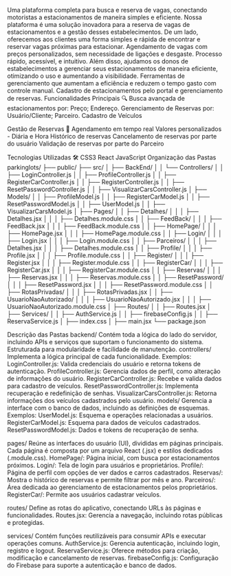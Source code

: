 
Uma plataforma completa para busca e reserva de vagas, conectando motoristas a estacionamentos de maneira simples e eficiente. 
Nossa plataforma é uma solução inovadora para a reserva de vagas de estacionamentos e a gestão desses estabelecimentos. 
De um lado, oferecemos aos clientes uma forma simples e rápida de encontrar e reservar vagas próximas para estacionar. Agendamento de vagas com preços personalizados, sem necessidade de ligações e desgaste. Processo rápido, acessível, e intuitivo. 
Além disso, ajudamos os donos de estabelecimentos a gerenciar seus estacionamentos de maneira eficiente, otimizando o uso e aumentando a visibilidade. Ferramentas de gerenciamento que aumentam a eficiência e reduzem o tempo gasto com controle manual. Cadastro de estacionamentos pelo portal e gerenciamento de reservas.
Funcionalidades Principais 🔍
 Busca avançada de estacionamentos por: 
 Preço; 
Endereço.
Gerenciamento de Reservas por:
Usuário/Cliente;
Parceiro.
Cadastro de Veículos

 Gestão de Reservas 📱
Agendamento em tempo real 
Valores personalizados - Diária e Hora 
Histórico de reservas 
Cancelamento de reservas por parte do usuário 
Validação de reservas por parte do Parceiro

Tecnologias Utilizadas 🛠️
CSS3 
React 
JavaScript
Organização das Pastas
parkinglots/
├── public/
├── src/ 
│   ├── BackEnd/
│   │   └── Controllers/
│   │       ├── LoginController.js 
│   │       ├── ProfileController.js 
│   │       ├── RegisterCarController.js 
│   │       ├── RegisterController.js 
│   │       ├── ResetPasswordController.js 
│   │       ├── VisualizarCarsController.js 
│   ├── Models/ 
│   │   ├── ProfileModel.js 
│   │   ├── RegisterCarModel.js 
│   │   ├── ResetPasswordModel.js 
│   │   ├── UserModel.js 
│   │   ├── VisualizarCarsModel.js 
│   ├── Pages/
│   │   ├── Detalhes/
│   │   │   ├── Detalhes.jsx
│   │   │   ├── Detalhes.module.css
│   │   ├── FeedBack/
│   │   │   ├── FeedBack.jsx
│   │   │   ├── FeedBack.module.css
│   │   ├── HomePage/
│   │   │   ├── HomePage.jsx
│   │   │   ├── HomePage.module.css
│   │   ├── Login/
│   │   │   ├── Login.jsx
│   │   │   ├── Login.module.css
│   │   ├── Parceiros/
│   │   │   ├── Detalhes.jsx
│   │   │   ├── Detalhes.module.css
│   │   ├── Profile/
│   │   │   ├── Profile.jsx
│   │   │   ├── Profile.module.css
│   │   ├── Register/
│   │   │   ├── Register.jsx
│   │   │   ├── Register.module.css
│   │   ├── RegisterCar/
│   │   │   ├── RegisterCar.jsx
│   │   │   ├── RegisterCar.module.css
│   │   ├── Reservas/
│   │   │   ├── Reservas.jsx
│   │   │   ├── Reservas.module.css
│   │   ├── ResetPassword/
│   │   │   ├── ResetPassword.jsx
│   │   │   ├── ResetPassword.module.css
│   │   ├── RotasPrivadas/
│   │   │   ├── RotasPrivadas.jsx
│   │   ├── UsuarioNaoAutorizado/
│   │   │   ├── UsuarioNaoAutorizado.jsx
│   │   │   ├── UsuarioNaoAutorizado.module.css
│   ├── Routes/
│   │   ├── Routes.jsx
│   ├── Services/
│   │   ├── AuthService.js
│   │   ├── firebaseConfig.js
│   │   ├── ReservaService.js
│   ├── index.css
│   ├── main.jsx
└── package.json





Descrição das Pastas
backend/
Contém toda a lógica do lado do servidor, incluindo APIs e serviços que suportam o funcionamento do sistema. Estruturada para modularidade e facilidade de manutenção.
controllers/
Implementa a lógica principal de cada funcionalidade. Exemplos:
LoginController.js: Valida credenciais do usuário e retorna tokens de autenticação.
ProfileController.js: Gerencia dados de perfil, como alteração de informações do usuário.
RegisterCarController.js: Recebe e valida dados para cadastro de veículos.
ResetPasswordController.js: Implementa recuperação e redefinição de senhas.
VisualizarCarsController.js: Retorna informações dos veículos cadastrados pelo usuário.
models/
Gerencia a interface com o banco de dados, incluindo as definições de esquemas. Exemplos:
UserModel.js: Esquema e operações relacionadas a usuários.
RegisterCarModel.js: Esquema para dados de veículos cadastrados.
ResetPasswordModel.js: Dados e tokens de recuperação de senha.


pages/
Reúne as interfaces do usuário (UI), divididas em páginas principais. Cada página é composta por um arquivo React (.jsx) e estilos dedicados (.module.css).
HomePage/: Página inicial, com busca por estacionamentos próximos.
Login/: Tela de login para usuários e proprietários.
Profile/: Página de perfil com opções de ver dados e carros cadastrados.
Reservas/: Mostra o histórico de reservas e permite filtrar por mês e ano.
Parceiros/: Área dedicada ao gerenciamento de estacionamentos pelos proprietários.
RegisterCar/: Permite aos usuários cadastrar veículos.

routes/
Define as rotas do aplicativo, conectando URLs às páginas e funcionalidades.
Routes.jsx: Gerencia a navegação, incluindo rotas públicas e protegidas.

services/
Contém funções reutilizáveis para consumir APIs e executar operações comuns.
AuthService.js: Gerencia autenticação, incluindo login, registro e logout.
ReservaService.js: Oferece métodos para criação, modificação e cancelamento de reservas.
firebaseConfig.js: Configuração do Firebase para suporte a autenticação e banco de dados.

